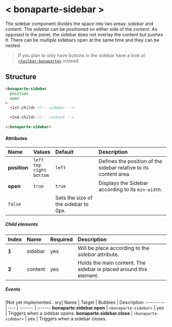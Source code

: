 # < bonaparte-sidebar >
The sidebar component divides the space into two areas: _sidebar_ and _content_. The *sidebar* can be positioned on either side of the *content*. 
As opposed to the panel, the sidebar does not overlay the content but pushes it. There can be multiple sidebars open at the same time and they can be nested.

> If you plan to only have buttons in the sidebar have a look at [`<toolbar-bonaparte>`](bonaparte-toolbar.html) instead.


## Structure
```html
<bonaparte-sidebar
  position
  open
>
  <1st-child> <!-- sidebar -->
  
  <2nd-child> <!-- content --> 
  
</bonaparte-sidebar>
```

#### Attributes
Name | Values | Default | Description 
:--------- | :--- | :------ | :---------
__position__  |   `left`<br>`top`<br>`right`<br>`bottom` | `left` | Defines the position of the sidebar relative to its content area.
__open__ | `true` | `true` | Displays the Sidebar according to its `min-width`.
 | `false` | | Sets the size of the sidebar to 0px.


##### Child elements
Index | Name |  Required | Description 
:--------- | :--- | :------ | :-----
__1__ | sidebar | yes | Will be place according to the _sidebar_ attribute.
__2__ | content | yes | Holds the main content. The sidebar is placed around this element.


##### Events
[Not yet implemented.. sry]
Name | Target | Bubbles | Description 
:--------- | :--- | :------ | :------
__bonaparte.sidebar.open__ | `<bonaparte-sidebar>` | yes | Triggers when a sidebar opens.
__bonaparte.sidebar.close__ | `<bonaparte-sidebar>` | yes | Triggers when a sidebar closes.

